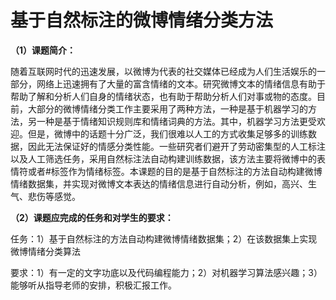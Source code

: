 # 基于自然标注的微博情绪分类方法



**（1）课题简介：**



随着互联网时代的迅速发展，以微博为代表的社交媒体已经成为人们生活娱乐的一部分，网络上迅速拥有了大量的富含情绪的文本。研究微博文本的情绪信息有助于帮助了解和分析人们自身的情绪状态，也有助于帮助分析人们对事或物的态度。目前，大部分的微博情绪分类工作主要采用了两种方法，一种是基于机器学习的方法，另一种是基于情绪知识规则库和情绪词典的方法。其中，机器学习方法更受欢迎。但是，微博中的话题十分广泛，我们很难以人工的方式收集足够多的训练数据，因此无法保证好的情感分类性能。一些研究者们避开了劳动密集型的人工标注以及人工筛选任务，采用自然标注法自动构建训练数据，该方法主要将微博中的表情符或者#标签作为情绪标签。本课题的目的是基于自然标注的方法自动构建微博情绪数据集，并实现对微博文本表达的情绪信息进行自动分析，例如，高兴、生气、悲伤等感觉。



**（2）课题应完成的任务和对学生的要求：**

任务：1）基于自然标注的方法自动构建微博情绪数据集；2）在该数据集上实现微博情绪分类算法

要求：1）有一定的文字功底以及代码编程能力；2）对机器学习算法感兴趣；3）能够听从指导老师的安排，积极汇报工作。







